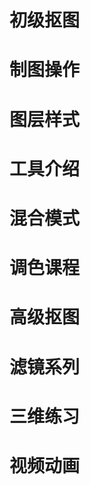 # 初级抠图



# 制图操作



# 图层样式



# 工具介绍



# 混合模式



# 调色课程



# 高级抠图



# 滤镜系列



# 三维练习



# 视频动画



